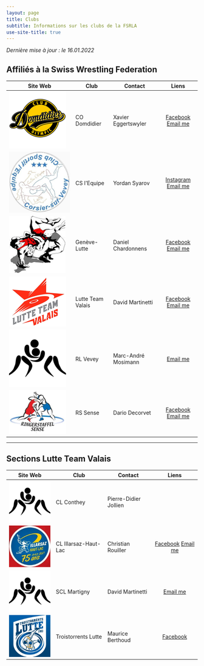 ```yaml
---
layout: page
title: Clubs
subtitle: Informations sur les clubs de la FSRLA
use-site-title: true
---
```


_Dernière mise à jour : le 16.01.2022_

## Affiliés à la Swiss Wrestling Federation

| Site Web | Club | Contact | Liens |
|-|-|-|:-:|
<a href="http://www.lutte-domdidier.ch/" target="_blank">![logo](/assets/img/clubs/cod.png)</a> | CO Domdidier | Xavier Eggertswyler | <a href="https://www.facebook.com/club.olympic.domdidier/" title="Facebook" target="_blank"><span class="fa-stack fa-lg" aria-hidden="true"><i class="fa fa-circle fa-stack-2x"></i><i class="fab fa-facebook fa-stack-1x fa-inverse"></i></span><span class="sr-only">Facebook</span></a> <a href="mailto:xegger@hotmail.com" title="Email me"><span class="fa-stack fa-lg" aria-hidden="true"><i class="fa fa-circle fa-stack-2x"></i><i class="fa fa-envelope fa-stack-1x fa-inverse"></i></span><span class="sr-only">Email me</span></a>
<a href="https://www.instagram.com/c.s.lequipe/" target="_blank">![logo](/assets/img/clubs/lequipe.png)</a> | CS l'Equipe | Yordan Syarov | <a href="https://www.instagram.com/c.s.lequipe/" title="Facebook" target="_blank"><span class="fa-stack fa-lg" aria-hidden="true"><i class="fa fa-circle fa-stack-2x"></i><i class="fab fa-instagram fa-stack-1x fa-inverse"></i></span><span class="sr-only">Instagram</span></a> <a href="mailto:syarov_yordan@abv.bg" title="Email me"><span class="fa-stack fa-lg" aria-hidden="true"><i class="fa fa-circle fa-stack-2x"></i><i class="fa fa-envelope fa-stack-1x fa-inverse"></i></span><span class="sr-only">Email me</span></a>
<a href="http://www.geneve-lutte.ch/" target="_blank">![logo](/assets/img/clubs/geneve.png)</a> | Genève-Lutte | Daniel Chardonnens | <a href="https://www.facebook.com/Gen%C3%A8ve-Lutte-Junior-788703041222907/" title="Facebook" target="_blank"><span class="fa-stack fa-lg" aria-hidden="true"><i class="fa fa-circle fa-stack-2x"></i><i class="fab fa-facebook fa-stack-1x fa-inverse"></i></span><span class="sr-only">Facebook</span></a> <a href="mailto:chardon@infomaniak.ch" title="Email me"><span class="fa-stack fa-lg" aria-hidden="true"><i class="fa fa-circle fa-stack-2x"></i><i class="fa fa-envelope fa-stack-1x fa-inverse"></i></span><span class="sr-only">Email me</span></a>
<a href="http://lutteteamvalais.ch/" target="_blank">![logo](/assets/img/clubs/valais.png)</a> | Lutte Team Valais | David Martinetti | <a href="https://www.facebook.com/lutteteamvalais/" title="Facebook" target="_blank"><span class="fa-stack fa-lg" aria-hidden="true"><i class="fa fa-circle fa-stack-2x"></i><i class="fab fa-facebook fa-stack-1x fa-inverse"></i></span><span class="sr-only">Facebook</span></a> <a href="mailto:david@martinettisa.ch" title="Email me"><span class="fa-stack fa-lg" aria-hidden="true"><i class="fa fa-circle fa-stack-2x"></i><i class="fa fa-envelope fa-stack-1x fa-inverse"></i></span><span class="sr-only">Email me</span></a>
![logo](/assets/img/avatar-icon.png) | RL Vevey | Marc-André Mosimann | <a href="mailto:mosimannfa@bluewin.ch" title="Email me"><span class="fa-stack fa-lg" aria-hidden="true"><i class="fa fa-circle fa-stack-2x"></i><i class="fa fa-envelope fa-stack-1x fa-inverse"></i></span><span class="sr-only">Email me</span></a>
<a href="https://www.rssense.ch/" target="_blank">![logo](/assets/img/clubs/sense.png)</a> | RS Sense | Dario Decorvet | <a href="https://www.facebook.com/Ringerstaffel-Sense-255733257793754/" title="Facebook" target="_blank"><span class="fa-stack fa-lg" aria-hidden="true"><i class="fa fa-circle fa-stack-2x"></i><i class="fab fa-facebook fa-stack-1x fa-inverse"></i></span><span class="sr-only">Facebook</span></a> <a href="mailto:praesident@rssense.ch" title="Email me"><span class="fa-stack fa-lg" aria-hidden="true"><i class="fa fa-circle fa-stack-2x"></i><i class="fa fa-envelope fa-stack-1x fa-inverse"></i></span><span class="sr-only">Email me</span></a>

* * *

## Sections Lutte Team Valais

| Site Web | Club | Contact | Liens |
|-|-|-|:-:|
![logo](/assets/img/avatar-icon.png) | CL Conthey | Pierre-Didier Jollien | 
<a href="https://illarsaz-lutte.ch/" target="_blank">![logo](/assets/img/clubs/illarsaz.png)</a> | CL Illarsaz-Haut-Lac | Christian Rouiller | <a href="https://www.facebook.com/IllarsazLutte/" title="Facebook" target="_blank"><span class="fa-stack fa-lg" aria-hidden="true"><i class="fa fa-circle fa-stack-2x"></i><i class="fab fa-facebook fa-stack-1x fa-inverse"></i></span><span class="sr-only">Facebook</span></a> <a href="mailto:illarsaz.lutte@gmail.com" title="Email me"><span class="fa-stack fa-lg" aria-hidden="true"><i class="fa fa-circle fa-stack-2x"></i><i class="fa fa-envelope fa-stack-1x fa-inverse"></i></span><span class="sr-only">Email me</span></a>
![logo](/assets/img/avatar-icon.png) | SCL Martigny | David Martinetti | <a href="mailto:david@martinettisa.ch" title="Email me"><span class="fa-stack fa-lg" aria-hidden="true"><i class="fa fa-circle fa-stack-2x"></i><i class="fa fa-envelope fa-stack-1x fa-inverse"></i></span><span class="sr-only">Email me</span></a>
![logo](/assets/img/clubs/troistorrents.png) | Troistorrents Lutte | Maurice Berthoud | <a href="https://www.facebook.com/TroistorrentsLutte/" title="Facebook" target="_blank"><span class="fa-stack fa-lg" aria-hidden="true"><i class="fa fa-circle fa-stack-2x"></i><i class="fab fa-facebook fa-stack-1x fa-inverse"></i></span><span class="sr-only">Facebook</span></a>
